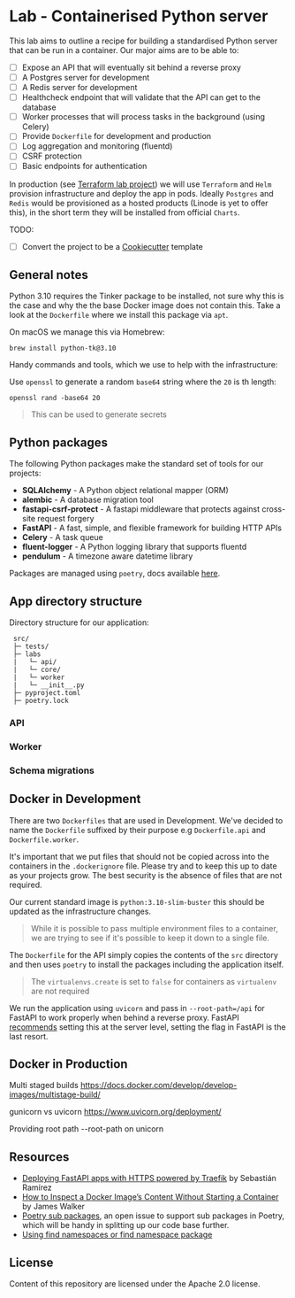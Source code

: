 # Lab - Containerised Python server

This lab aims to outline a recipe for building a standardised Python server that can be run in a container. Our major aims are to be able to:
- [ ] Expose an API that will eventually sit behind a reverse proxy
- [ ] A Postgres server for development
- [ ] A Redis server for development
- [ ] Healthcheck endpoint that will validate that the API can get to the database
- [ ] Worker processes that will process tasks in the background (using Celery)
- [ ] Provide `Dockerfile` for development and production
- [ ] Log aggregation and monitoring (fluentd)
- [ ] CSRF protection
- [ ] Basic endpoints for authentication

In production (see [Terraform lab project](https://github.com/anomaly/lab-tf-linode)) we will use `Terraform` and `Helm` provision infrastructure and deploy the app in pods. Ideally `Postgres` and `Redis` would be provisioned as a hosted products (Linode is yet to offer this), in the short term they will be installed from official `Charts`.

TODO:
- [ ] Convert the project to be a [Cookiecutter](https://cookiecutter.readthedocs.io/en/1.7.2/) template

## General notes

Python 3.10 requires the Tinker package to be installed, not sure why this is the case and why the the base Docker image does not contain this. Take a look at the `Dockerfile` where we install this package via `apt`.

On macOS we manage this via Homebrew:
```
brew install python-tk@3.10
```

Handy commands and tools, which we use to help with the infrastructure: 

Use `openssl` to generate a random `base64` string where the `20` is th length:
```
openssl rand -base64 20
```
> This can be used to generate secrets

## Python packages

The following Python packages make the standard set of tools for our projects:

- **SQLAlchemy** - A Python object relational mapper (ORM)
- **alembic** - A database migration tool
- **fastapi-csrf-protect** - A fastapi middleware that protects against cross-site request forgery
- **FastAPI** - A fast, simple, and flexible framework for building HTTP APIs
- **Celery** - A task queue
- **fluent-logger** - A Python logging library that supports fluentd
- **pendulum** - A timezone aware datetime library

Packages are managed using `poetry`, docs available [here](https://python-poetry.org/docs/).
## App directory structure

Directory structure for our application:
```
 src/
 ├─ tests/
 ├─ labs
 |   └─ api/
 |   └─ core/
 |   └─ worker
 |   └─ __init__.py
 ├─ pyproject.toml
 ├─ poetry.lock  

```

### API

### Worker

### Schema migrations


## Docker in Development

There are two `Dockerfiles` that are used in Development.  We've decided to name the `Dockerfile` suffixed by their purpose e.g `Dockerfile.api` and `Dockerfile.worker`.

It's important that we put files that should not be copied across into the containers in the `.dockerignore` file. Please try and to keep this up to date as your projects grow. The best security is the absence of files that are not required.

Our current standard image is `python:3.10-slim-buster` this should be updated as the infrastructure changes.

> While it is possible to pass multiple environment files to a container, we are trying to see if it's possible to keep it down to a single file.

The `Dockerfile` for the API simply copies the contents of the `src` directory and then uses `poetry` to install the packages including the application itself.

> The `virtualenvs.create` is set to `false` for containers as `virtualenv` are not required

We run the application using `uvicorn` and pass in `--root-path=/api` for FastAPI to work properly when behind a reverse proxy. FastAPI [recommends](https://fastapi.tiangolo.com/advanced/behind-a-proxy/) setting this at the server level, setting the flag in FastAPI is the last resort. 

## Docker in Production

Multi staged builds
https://docs.docker.com/develop/develop-images/multistage-build/

gunicorn vs uvicorn
https://www.uvicorn.org/deployment/

Providing root path --root-path on unicorn

## Resources

- [Deploying FastAPI apps with HTTPS powered by Traefik](https://traefik.io/resources/traefik-fastapi-kuberrnetes-ai-ml/) by Sebastián Ramírez
- [How to Inspect a Docker Image’s Content Without Starting a Container](https://www.howtogeek.com/devops/how-to-inspect-a-docker-images-content-without-starting-a-container/) by James Walker
- [Poetry sub packages](https://github.com/python-poetry/poetry/issues/2270), an open issue to support sub packages in Poetry, which will be handy in splitting up our code base further.
- [Using find namespaces or find namespace package](https://setuptools.pypa.io/en/latest/userguide/package_discovery.html#using-find-namespace-or-find-namespace-packages)

## License
Content of this repository are licensed under the Apache 2.0 license.